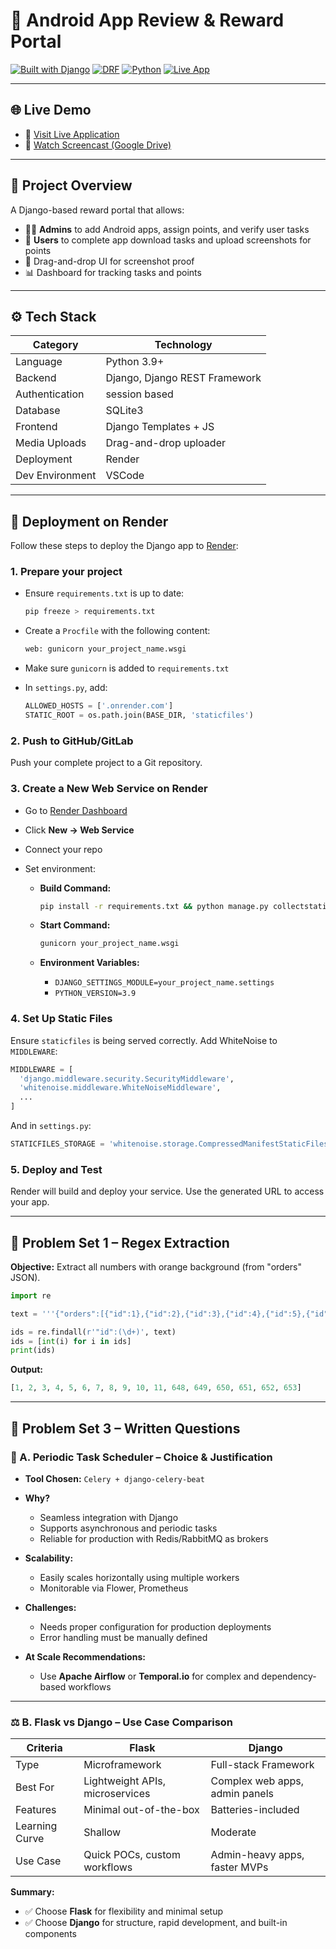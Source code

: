 # 📱 Android App Review & Reward Portal

[![Built with Django](https://img.shields.io/badge/Built%20With-Django-092E20?logo=django)](https://www.djangoproject.com/)
[![DRF](https://img.shields.io/badge/API-DRF-blue?logo=django)](https://www.django-rest-framework.org/)
[![Python](https://img.shields.io/badge/Python-3.9%2B-blue?logo=python)](https://www.python.org/)
[![Live App](https://img.shields.io/badge/Live%20Demo-Click%20Here-brightgreen?logo=render)](https://app-recomendations.onrender.com/)

---

## 🌐 Live Demo

* 🔗 [Visit Live Application](https://app-recomendations.onrender.com/)
* 🎥 [Watch Screencast (Google Drive)](https://drive.google.com/file/d/1I88LOEasbHKovdw5GiG1JrWLEVLgAoTd/view?usp=sharing)

---

## 📌 Project Overview

A Django-based reward portal that allows:

* 👨‍💼 **Admins** to add Android apps, assign points, and verify user tasks
* 👤 **Users** to complete app download tasks and upload screenshots for points
* 📀 Drag-and-drop UI for screenshot proof
* 📊 Dashboard for tracking tasks and points

---

## ⚙️ Tech Stack

| Category        | Technology                    |
| --------------- | ----------------------------- |
| Language        | Python 3.9+                   |
| Backend         | Django, Django REST Framework |
| Authentication  | session based                 |
| Database        | SQLite3                       |
| Frontend        | Django Templates + JS         |
| Media Uploads   | Drag-and-drop uploader        |
| Deployment      | Render                        |
| Dev Environment | VSCode                        |

---

## 🚀 Deployment on Render

Follow these steps to deploy the Django app to [Render](https://render.com):

### 1. Prepare your project

* Ensure `requirements.txt` is up to date:

  ```bash
  pip freeze > requirements.txt
  ```
* Create a `Procfile` with the following content:

  ```bash
  web: gunicorn your_project_name.wsgi
  ```
* Make sure `gunicorn` is added to `requirements.txt`
* In `settings.py`, add:

  ```python
  ALLOWED_HOSTS = ['.onrender.com']
  STATIC_ROOT = os.path.join(BASE_DIR, 'staticfiles')
  ```

### 2. Push to GitHub/GitLab

Push your complete project to a Git repository.

### 3. Create a New Web Service on Render

* Go to [Render Dashboard](https://dashboard.render.com/)
* Click **New → Web Service**
* Connect your repo
* Set environment:

  * **Build Command:**

    ```bash
    pip install -r requirements.txt && python manage.py collectstatic --no-input && python manage.py migrate
    ```
  * **Start Command:**

    ```bash
    gunicorn your_project_name.wsgi
    ```
  * **Environment Variables:**

    * `DJANGO_SETTINGS_MODULE=your_project_name.settings`
    * `PYTHON_VERSION=3.9`

### 4. Set Up Static Files

Ensure `staticfiles` is being served correctly. Add WhiteNoise to `MIDDLEWARE`:

```python
MIDDLEWARE = [
  'django.middleware.security.SecurityMiddleware',
  'whitenoise.middleware.WhiteNoiseMiddleware',
  ...
]
```

And in `settings.py`:

```python
STATICFILES_STORAGE = 'whitenoise.storage.CompressedManifestStaticFilesStorage'
```

### 5. Deploy and Test

Render will build and deploy your service. Use the generated URL to access your app.

---

## 🧪 Problem Set 1 – Regex Extraction

**Objective:** Extract all numbers with orange background (from "orders" JSON).

```python
import re

text = '''{"orders":[{"id":1},{"id":2},{"id":3},{"id":4},{"id":5},{"id":6},{"id":7},{"id":8},{"id":9},{"id":10},{"id":11},{"id":648},{"id":649},{"id":650},{"id":651},{"id":652},{"id":653}],"errors":[{"code":3,"message":"[PHP Warning #2] count(): Parameter must be an array or an object that implements Countable (153)"}]}'''

ids = re.findall(r'"id":(\d+)', text)
ids = [int(i) for i in ids]
print(ids)
```

**Output:**

```python
[1, 2, 3, 4, 5, 6, 7, 8, 9, 10, 11, 648, 649, 650, 651, 652, 653]
```

---

## 🧠 Problem Set 3 – Written Questions

### 🔄 A. Periodic Task Scheduler – Choice & Justification

* **Tool Chosen:** `Celery + django-celery-beat`

* **Why?**

  * Seamless integration with Django
  * Supports asynchronous and periodic tasks
  * Reliable for production with Redis/RabbitMQ as brokers

* **Scalability:**

  * Easily scales horizontally using multiple workers
  * Monitorable via Flower, Prometheus

* **Challenges:**

  * Needs proper configuration for production deployments
  * Error handling must be manually defined

* **At Scale Recommendations:**

  * Use **Apache Airflow** or **Temporal.io** for complex and dependency-based workflows

---

### ⚖️ B. Flask vs Django – Use Case Comparison

| Criteria       | Flask                           | Django                         |
| -------------- | ------------------------------- | ------------------------------ |
| Type           | Microframework                  | Full-stack Framework           |
| Best For       | Lightweight APIs, microservices | Complex web apps, admin panels |
| Features       | Minimal out-of-the-box          | Batteries-included             |
| Learning Curve | Shallow                         | Moderate                       |
| Use Case       | Quick POCs, custom workflows    | Admin-heavy apps, faster MVPs  |

**Summary:**

* ✅ Choose **Flask** for flexibility and minimal setup
* ✅ Choose **Django** for structure, rapid development, and built-in components
